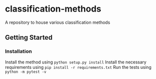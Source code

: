 # classification-methods
A repository to house various classification methods

## Getting Started
### Installation
Install the method using `python setup.py install`
Install the necessary requirements using `pip install -r requirements.txt`
Run the tests using `python -m pytest -v`
